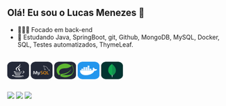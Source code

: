 ## Olá! Eu sou o Lucas Menezes 👋

- 👨🏻‍💻 Focado em back-end
- 🌱 Estudando Java, SpringBoot, git, Github, MongoDB, MySQL, Docker, SQL, Testes automatizados, ThymeLeaf.
  

<div style="display: inline_block"><br>
  <img align="center" alt="Lucas-Java" height="40" width="50" src="https://github.com/tandpfun/skill-icons/blob/main/icons/Java-Dark.svg">
   <img align="center" alt="Lucas-MySql" height="40" width="50" src="https://github.com/tandpfun/skill-icons/blob/main/icons/MySQL-Dark.svg">
   <img align="center" alt="Lucas-SpringBoot" height="40" width="50" src="https://github.com/tandpfun/skill-icons/blob/main/icons/Spring-Dark.svg">
   <img align="center" alt="Lucas-Docker" height="40" width="50" src="https://github.com/tandpfun/skill-icons/blob/main/icons/Docker.svg">
   <img align="center" alt="Lucas-MongoDB" height="40" width="50" src="https://github.com/tandpfun/skill-icons/blob/main/icons/MongoDB.svg">

 
</div>

##

<div> 
  <a href="https://instagram.com/lucasrj.__" target="_blank"><img src="https://img.shields.io/badge/-Instagram-%23E4405F?style=for-the-badge&logo=instagram&logoColor=white" target="_blank"></a>
  <a href = "mailto:llucasmenezes99@gmail.com"><img src="https://img.shields.io/badge/-Gmail-%23333?style=for-the-badge&logo=gmail&logoColor=white" target="_blank"></a>
  <a href="https://www.linkedin.com/in/andr%C3%A9-lucas-da-silva-menezes-3857b0233/" target="_blank"><img src="https://img.shields.io/badge/-LinkedIn-%230077B5?style=for-the-badge&logo=linkedin&logoColor=white" target="_blank"></a> 

</div>


